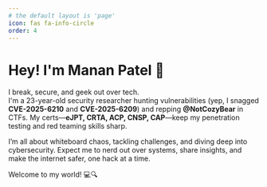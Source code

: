 ```yaml
---
# the default layout is 'page'
icon: fas fa-info-circle
order: 4
---
```


# Hey! I'm Manan Patel 👋

I break, secure, and geek out over tech.\
I'm a 23-year-old security researcher hunting vulnerabilities (yep, I snagged **CVE-2025-6210** and **CVE-2025-6209**) and repping **@NotCozyBear** in CTFs. My certs—**eJPT, CRTA, ACP, CNSP, CAP**—keep my penetration testing and red teaming skills sharp.

I’m all about whiteboard chaos, tackling challenges, and diving deep into cybersecurity. Expect me to nerd out over systems, share insights, and make the internet safer, one hack at a time.

Welcome to my world! 💻🔍
